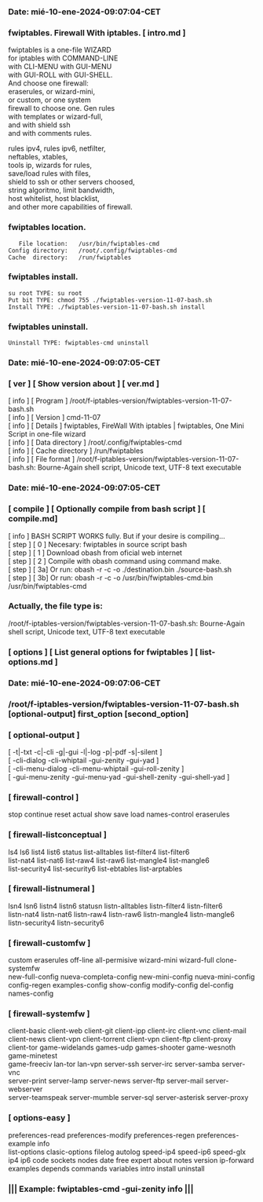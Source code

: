 ### Date: mié-10-ene-2024-09:07:04-CET
  
###  fwiptables. Firewall With iptables.   [ intro.md ] 
  
   fwiptables is a one-file WIZARD    
   for iptables with COMMAND-LINE     
   with CLI-MENU with GUI-MENU        
   with GUI-ROLL with GUI-SHELL.      
   And choose one firewall:           
   eraserules, or wizard-mini,        
   or custom, or one system           
   firewall to choose one. Gen rules  
   with templates or wizard-full,     
   and with shield ssh                
   and with comments rules.           
  
   rules ipv4, rules ipv6, netfilter,        
   neftables, xtables,                       
   tools ip, wizards for rules,              
   save/load rules with files,               
   shield to ssh or other servers choosed,   
   string algoritmo, limit bandwidth,        
   host whitelist, host blacklist,           
   and other more capabilities of firewall.  
  
###   fwiptables location.                    
  
       File location:   /usr/bin/fwiptables-cmd    
    Config directory:   /root/.config/fwiptables-cmd     
    Cache  directory:   /run/fwiptables    
  
###  fwiptables install.                     
  
    su root TYPE: su root                   
    Put bit TYPE: chmod 755 ./fwiptables-version-11-07-bash.sh 
    Install TYPE: ./fwiptables-version-11-07-bash.sh install   
  
###  fwiptables uninstall.                   
  
    Uninstall TYPE: fwiptables-cmd uninstall  
  
### Date: mié-10-ene-2024-09:07:05-CET
###  [ ver ] [ Show version about ] [ ver.md ]       
   [ info ] [ Program ] /root/f-iptables-version/fwiptables-version-11-07-bash.sh      
   [ info ] [ Version ] cmd-11-07       
   [ info ] [ Details ] fwiptables, FireWall With iptables | fwiptables, One Mini Script in one-file wizard  
   [ info ] [ Data directory  ] /root/.config/fwiptables-cmd                       
   [ info ] [ Cache directory ] /run/fwiptables                      
   [ info ] [ File format     ] /root/f-iptables-version/fwiptables-version-11-07-bash.sh: Bourne-Again shell script, Unicode text, UTF-8 text executable      
### Date: mié-10-ene-2024-09:07:05-CET
###  [ compile ] [  Optionally compile from bash script ] [ compile.md]    
   [ info ] BASH SCRIPT WORKS fully. But if your desire is compiling...                       
   [ step ] [ 0 ] Necesary: fwiptables in source script bash                                  
   [ step ] [ 1 ] Download obash from oficial web internet                                    
   [ step ] [ 2 ] Compile with obash command using command make.                              
   [ step ] [ 3a] Or run: obash -r -c -o ./destination.bin ./source-bash.sh                   
   [ step ] [ 3b] Or run: obash -r -c -o /usr/bin/fwiptables-cmd.bin /usr/bin/fwiptables-cmd  
###  Actually, the file type is:  
/root/f-iptables-version/fwiptables-version-11-07-bash.sh: Bourne-Again shell script, Unicode text, UTF-8 text executable
###  [ options ] [ List general options for fwiptables ] [ list-options.md ]
### Date: mié-10-ene-2024-09:07:06-CET
###  /root/f-iptables-version/fwiptables-version-11-07-bash.sh [optional-output] first_option [second_option]   
###   [ optional-output ]                                                                
   [ -t|-txt -c|-cli -g|-gui -l|-log -p|-pdf -s|-silent ]                               
   [ -cli-dialog -cli-whiptail -gui-zenity -gui-yad ]                                   
   [ -cli-menu-dialog -cli-menu-whiptail -gui-roll-zenity ]                             
   [ -gui-menu-zenity -gui-menu-yad -gui-shell-zenity -gui-shell-yad ]                  
###   [ firewall-control ]                                                               
   stop continue reset actual show save load names-control eraserules                   
###   [ firewall-listconceptual ]                                                        
   ls4 ls6 list4 list6 status list-alltables list-filter4 list-filter6                  
   list-nat4 list-nat6 list-raw4 list-raw6 list-mangle4 list-mangle6                    
   list-security4 list-security6 list-ebtables list-arptables                           
###   [ firewall-listnumeral ]                                                           
   lsn4 lsn6 listn4 listn6 statusn listn-alltables listn-filter4 listn-filter6          
   listn-nat4 listn-nat6 listn-raw4 listn-raw6 listn-mangle4 listn-mangle6              
   listn-security4 listn-security6                                                      
###   [ firewall-customfw ]                                                              
   custom eraserules off-line all-permisive wizard-mini wizard-full clone-systemfw      
   new-full-config nueva-completa-config new-mini-config nueva-mini-config              
   config-regen examples-config show-config modify-config del-config names-config       
###   [ firewall-systemfw ]                                                              
   client-basic client-web client-git client-ipp client-irc client-vnc client-mail      
   client-news client-vpn client-torrent client-vpn client-ftp client-proxy             
   client-tor game-widelands games-udp games-shooter game-wesnoth game-minetest         
   game-freeciv lan-tor lan-vpn server-ssh server-irc server-samba server-vnc           
   server-print server-lamp server-news server-ftp server-mail server-webserver         
   server-teamspeak server-mumble server-sql server-asterisk server-proxy               
###   [ options-easy ]                                                                   
   preferences-read preferences-modify preferences-regen preferences-example info       
   list-options clasic-options filelog autolog speed-ip4 speed-ip6 speed-glx            
   ip4 ip6 code sockets nodes date free expert about notes version ip-forward           
   examples depends commands variables intro install uninstall                          
###             ||| Example: fwiptables-cmd -gui-zenity info |||                         
